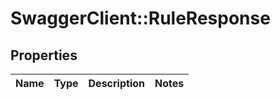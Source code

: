 # SwaggerClient::RuleResponse

## Properties
Name | Type | Description | Notes
------------ | ------------- | ------------- | -------------

